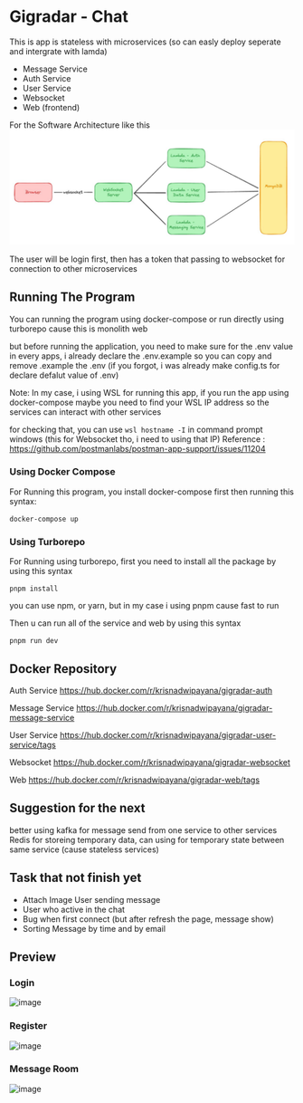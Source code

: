 # Gigradar - Chat

This is app is stateless with microservices (so can easly deploy seperate and intergrate with lamda)

- Message Service
- Auth Service
- User Service
- Websocket
- Web (frontend)

For the Software Architecture like this
![alt text](software-architecture.jpg)

The user will be login first, then has a token that passing to websocket for connection to other microservices

## Running The Program

You can running the program using docker-compose or run directly using turborepo cause this is monolith web

but before running the application, you need to make sure for the .env value in every apps, i already declare the .env.example so you can copy and remove .example the .env (if you forgot, i was already make config.ts for declare defalut value of .env)

Note: In my case, i using WSL for running this app, if you run the app using docker-compose maybe you need to find your WSL IP address so the services can interact with other services

for checking that, you can use `wsl hostname -I` in command prompt windows (this for Websocket tho, i need to using that IP)
Reference : https://github.com/postmanlabs/postman-app-support/issues/11204

### Using Docker Compose

For Running this program, you install docker-compose first then running this syntax:

```
docker-compose up
```

### Using Turborepo

For Running using turborepo, first you need to install all the package by using this syntax

```
pnpm install
```

you can use npm, or yarn, but in my case i using pnpm cause fast to run

Then u can run all of the service and web by using this syntax

```
pnpm run dev
```

## Docker Repository

Auth Service
https://hub.docker.com/r/krisnadwipayana/gigradar-auth

Message Service
https://hub.docker.com/r/krisnadwipayana/gigradar-message-service

User Service
https://hub.docker.com/r/krisnadwipayana/gigradar-user-service/tags

Websocket
https://hub.docker.com/r/krisnadwipayana/gigradar-websocket

Web
https://hub.docker.com/r/krisnadwipayana/gigradar-web/tags

## Suggestion for the next

better using kafka for message send from one service to other services
Redis for storeing temporary data, can using for temporary state between same service (cause stateless services)

## Task that not finish yet

- Attach Image User sending message
- User who active in the chat
- Bug when first connect (but after refresh the page, message show)
- Sorting Message by time and by email

## Preview

### Login
![image](https://github.com/krisnadwipayana07/gigradar-chat/assets/72346645/b9bf6c01-428d-48df-8f47-95ef4d488001)

### Register
![image](https://github.com/krisnadwipayana07/gigradar-chat/assets/72346645/3db399c0-ad49-489a-b898-00f702b4c8b7)

### Message Room
![image](https://github.com/krisnadwipayana07/gigradar-chat/assets/72346645/b578cf63-51f8-4f6f-8044-f12a10275425)

